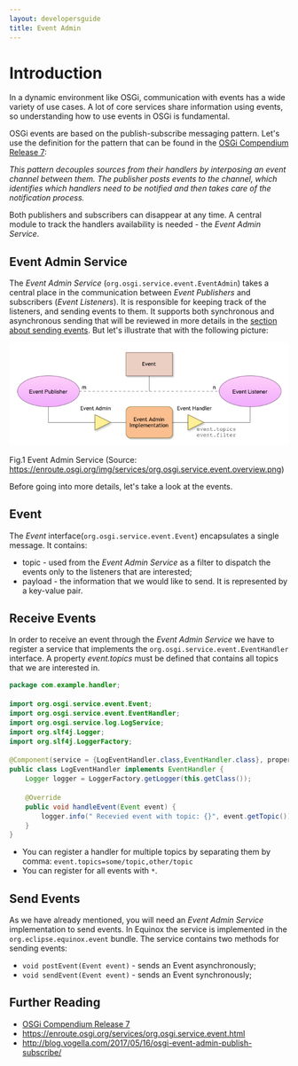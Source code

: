 ```yaml
---
layout: developersguide
title: Event Admin
---
```


# Introduction

In a dynamic environment like OSGi, communication with events has a wide variety of use cases.
A lot of core services share information using events, so understanding how to use events in OSGi is fundamental.

OSGi events are based on the publish-subscribe messaging pattern.
Let's use the definition for the pattern that can be found in the [OSGi Compendium Release 7][OSGi-cmpn]:

_This pattern decouples sources from their handlers by interposing an event channel between them.
The publisher posts events to the channel, which identifies which handlers need to be notified and then takes care of the notification process._

Both publishers and subscribers can disappear at any time.
A central module to track the handlers availability is needed - the _Event Admin Service_.

## Event Admin Service

The _Event Admin Service_ (`org.osgi.service.event.EventAdmin`) takes a central place in the communication between _Event Publishers_ and subscribers (_Event Listeners_).
It is responsible for keeping track of the listeners, and sending events to them.
It supports both synchronous and asynchronous sending that will be reviewed in more details in the [section about sending events](#send-events).
But let's illustrate that with the following picture:

![Bundle lifecycle][fig1]

Fig.1 Event Admin Service (Source: <https://enroute.osgi.org/img/services/org.osgi.service.event.overview.png>)

Before going into more details, let's take a look at the events.

## Event

The _Event_ interface(`org.osgi.service.event.Event`) encapsulates a single message. It contains:

- topic - used from the _Event Admin Service_ as a filter to dispatch the events only to the listeners that are interested;
- payload - the information that we would like to send. It is represented by a key-value pair.

## Receive Events

In order to receive an event through the _Event Admin Service_ we have to register a service that implements the `org.osgi.service.event.EventHandler` interface.
A property _event.topics_ must be defined that contains all topics that we are interested in.

```java
package com.example.handler;

import org.osgi.service.event.Event;
import org.osgi.service.event.EventHandler;
import org.osgi.service.log.LogService;
import org.slf4j.Logger;
import org.slf4j.LoggerFactory;

@Component(service = {LogEventHandler.class,EventHandler.class}, property = "event.topics=*")
public class LogEventHandler implements EventHandler {
    Logger logger = LoggerFactory.getLogger(this.getClass());

    @Override
    public void handleEvent(Event event) {
        logger.info(" Recevied event with topic: {}", event.getTopic());
    }
}
```

- You can register a handler for multiple topics by separating them by comma: `event.topics=some/topic,other/topic`
- You can register for all events with `*`.

## Send Events

As we have already mentioned, you will need an _Event Admin Service_ implementation to send events.
In Equinox the service is implemented in the `org.eclipse.equinox.event` bundle.
The service contains two methods for sending events:

- `void postEvent(Event event)` - sends an Event asynchronously;
- `void sendEvent(Event event)` - sends an Event synchronously;

## Further Reading

- [OSGi Compendium Release 7][OSGi-cmpn]
- <https://enroute.osgi.org/services/org.osgi.service.event.html>
- <http://blog.vogella.com/2017/05/16/osgi-event-admin-publish-subscribe/>

[fig1]:images/event-admin.png

[OSGi-cmpn]: https://osgi.org/download/r7/osgi.cmpn-7.0.0.pdf
